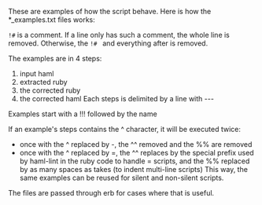 These are examples of how the script behave. Here is how the *_examples.txt files works:

`!#` is a comment. If a line only has such a comment, the whole line is removed.
Otherwise, the `!# ` and everything after is removed.

The examples are in 4 steps:
1) input haml
2) extracted ruby
3) the corrected ruby
4) the corrected haml
Each steps is delimited by a line with ---

Examples start with a !!! followed by the name

If an example's steps contains the ^ character, it will be executed twice:
* once with the ^ replaced by -, the ^^ removed and the %% are removed
* once with the ^ replaced by =, the ^^ replaces by the special prefix
  used by haml-lint in the ruby code to handle = scripts,
  and the %% replaced by as many spaces as takes (to indent multi-line scripts)
This way, the same examples can be reused for silent and non-silent scripts.

The files are passed through erb for cases where that is useful.
